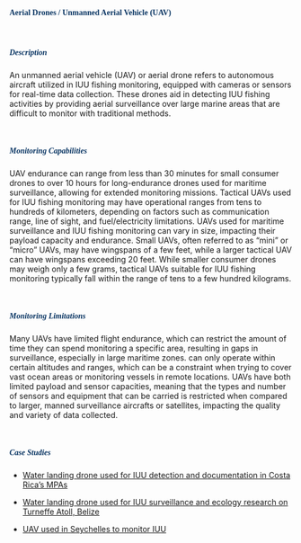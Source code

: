 <br>

####  <span style="font-family: Oswald; color: #083462;">Aerial Drones / Unmanned Aerial Vehicle (UAV)</span>

<br>

#####  <span style="font-family: Cardo, ital; color:  #083462;">Description</span>

An unmanned aerial vehicle (UAV) or aerial drone refers to autonomous aircraft utilized in IUU fishing monitoring, equipped with cameras or sensors for real-time data collection. These drones aid in detecting IUU fishing activities by providing aerial surveillance over large marine areas that are difficult to monitor with traditional methods. 

<br>

#####  <span style="font-family: Cardo, ital; color:  #083462;">Monitoring Capabilities</span>

UAV endurance can range from less than 30 minutes for small consumer drones to over 10 hours for long-endurance drones used for maritime surveillance, allowing for extended monitoring missions. Tactical UAVs used for IUU fishing monitoring may have operational ranges from tens to hundreds of kilometers, depending on factors such as communication range, line of sight, and fuel/electricity limitations. UAVs used for maritime surveillance and IUU fishing monitoring can vary in size, impacting their payload capacity and endurance. Small UAVs, often referred to as “mini” or “micro” UAVs, may have wingspans of a few feet, while a larger tactical UAV can have wingspans exceeding 20 feet. While smaller consumer drones may weigh only a few grams, tactical UAVs suitable for IUU fishing monitoring typically fall within the range of tens to a few hundred kilograms. 

<br>

#####  <span style="font-family: Cardo, ital; color:  #083462;">Monitoring Limitations</span>

Many UAVs have limited flight endurance, which can restrict the amount of time they can spend monitoring a specific area, resulting in gaps in surveillance, especially in large maritime zones. can only operate within certain altitudes and ranges, which can be a constraint when trying to cover vast ocean areas or monitoring vessels in remote locations. UAVs have both limited payload and sensor capacities, meaning that the types and number of sensors and equipment that can be carried is restricted when compared to larger, manned surveillance aircrafts or satellites, impacting the quality and variety of data collected. 

<br>

##### <span style="font-family: Cardo, ital; color:  #083462;">Case Studies</span>

- [Water landing drone used for IUU detection and documentation in Costa Rica’s MPAs](https://aeromao.com/illegal-fishing-activity-in-costa-rica/)

- [Water landing drone used for IUU surveillance and ecology research on Turneffe Atoll, Belize](https://www.researchgate.net/publication/334896572_Amphibious_Drone_Field_Report_Belize_In_partnership_with_the_Turneffe_Atoll_Sustainability_Association_Zoological_Society_of_London_the_Marine_Management_Organisation_and_the_Bertarelli_Foundation)

- [UAV used in Seychelles to monitor IUU](https://adf-magazine.com/2021/12/drones-offer-extra-eyes-in-illegal-fishing-battle/)

<br>